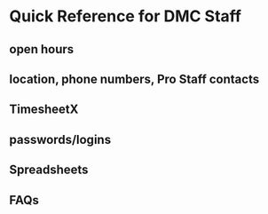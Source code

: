 # Quick Reference for DMC Staff

## open hours
## location, phone numbers, Pro Staff contacts
## TimesheetX
## passwords/logins
## Spreadsheets
## FAQs